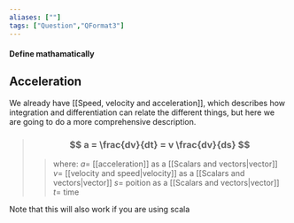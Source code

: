 ```yaml
---
aliases: [""]
tags: ["Question","QFormat3"]
---
```


#### Define mathamatically
## Acceleration
We already have [[Speed, velocity and acceleration]], which describes how integration and differentiation can relate the different things, but here we are going to do a more comprehensive description.

> ### $$ a = \frac{dv}{dt} = v \frac{dv}{ds} $$ 
>> where:
>> $a=$ [[acceleration]] as a [[Scalars and vectors|vector]] 
>> $v=$ [[velocity and speed|velocity]] as a [[Scalars and vectors|vector]]
>> $s=$ poition as a [[Scalars and vectors|vector]]
>> $t=$ time

Note that this will also work if you are using scala